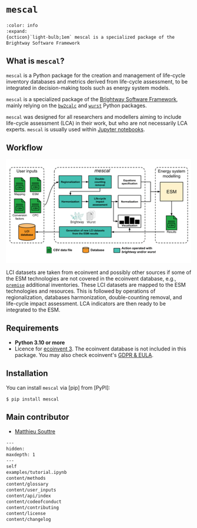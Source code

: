 # `mescal`

```{button-link} https://docs.brightway.dev
:color: info
:expand:
{octicon}`light-bulb;1em` mescal is a specialized package of the Brightway Software Framework
```

## What is `mescal`?

`mescal` is a Python package for the creation and management of life-cycle inventory databases and metrics derived from life-cycle assessment, to be integrated in decision-making tools such as energy system models.

`mescal` is a specialized package of the [Brightway Software Framework](https://brightway.dev/), mainly relying on the [`bw2calc`](https://github.com/brightway-lca/brightway2-calc) and [`wurst`](https://github.com/polca/wurst) Python packages.

`mescal` was designed for all researchers and modellers aiming to include life-cycle assessment (LCA) in their work, but who are not necessarily LCA experts. `mescal` is usually used within [Jupyter notebooks](https://jupyter.org/).

## Workflow

![workflow of the mescal methodology](pics/workflow_v2.png "workflow")

LCI datasets are taken from ecoinvent and possibly other sources if some of the ESM technologies are not covered in the ecoinvent database, e.g., [`premise`](https://linkinghub.elsevier.com/retrieve/pii/S136403212200226X) additional inventories. These LCI datasets are mapped to the ESM technologies and resources. This is followed by operations of regionalization, databases harmonization, double-counting removal, and life-cycle impact assessment. LCA indicators are then ready to be integrated to the ESM. 

## Requirements

- **Python 3.10 or more**
- Licence for [ecoinvent 3](https://ecoinvent.org/). The ecoinvent database is not included in this package. You may also check ecoinvent's [GDPR & EULA](https://ecoinvent.org/gdpr-eula/).

## Installation

You can install `mescal` via [pip] from [PyPI]:

```console
$ pip install mescal
```

## Main contributor

- [Matthieu Souttre](https://github.com/matthieu-str)

```{toctree}
---
hidden:
maxdepth: 1
---
self
examples/tutorial.ipynb
content/methods
content/glossary
content/user_inputs
content/api/index
content/codeofconduct
content/contributing
content/license
content/changelog
```
